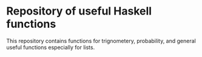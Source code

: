 # Repository of useful Haskell functions
This repository contains functions for trignometery, probability, and general useful functions especially for lists.
